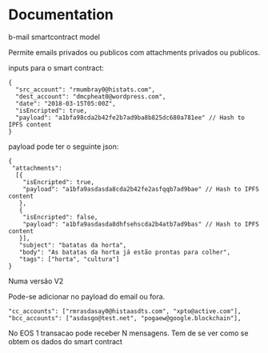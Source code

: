 # Documentation

b-mail smartcontract model

Permite emails privados ou publicos com attachments privados ou publicos.

inputs para o smart contract:

```
{
  "src_account": "rmumbray0@histats.com",
  "dest_account": "dmcpheat0@wordpress.com",
  "date": "2018-03-15T05:00Z",
  "isEncripted": true,
  "payload": "a1bfa98cda2b42fe2b7ad9ba8b825dc680a781ee" // Hash to IPFS content
}
```

payload pode ter o seguinte json:
```
{
 "attachments":
  [{
    "isEncripted": true,
    "payload": "a1bfa9asdasda8cda2b42fe2asfqqb7ad9bae" // Hash to IPFS content
   },
   {
    "isEncripted": false,
    "payload": "a1bfa9asdasda8dhfsehscda2b4atb7ad9bas" // Hash to IPFS content
   }],
   "subject": "batatas da horta",
   "body": "As batatas da horta já estão prontas para colher",
   "tags": ["horta", "cultura"]
}
```
Numa versão V2

Pode-se adicionar no payload do email ou fora.
```
"cc_accounts": ["rmrasdasay0@histaasdts.com", "xpto@active.com"],
"bcc_accounts": ["asdasgo@test.net", "pogaew@google.blockchain"],
```

No EOS 1 transacao pode receber N mensagens.
Tem de se ver como se obtem os dados do smart contract
